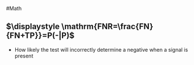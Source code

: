 #Math 
## $\displaystyle \mathrm{FNR=\frac{FN}{FN+TP}}=P(-|P)$
* How likely the test will incorrectly determine a negative when a signal is present
